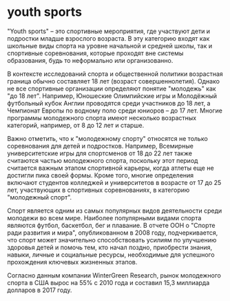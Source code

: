 # youth sports

"Youth sports" – это спортивные мероприятия, где участвуют дети и подростки младше взрослого возраста. В эту категорию входят как школьные виды спорта на уровне начальной и средней школы, так и спортивные соревнования, которые проходят вне системы образования, будь то неформально или организованно.

В контексте исследований спорта и общественной политики возрастная граница обычно составляет 18 лет (возраст совершеннолетия). Однако не все спортивные организации определяют понятие "молодежь" как "до 18 лет". Например, Юношеские Олимпийские игры и Молодёжный футбольный кубок Англии проводятся среди участников до 18 лет, а Чемпионат Европы по водному поло среди юниоров – до 17 лет. Многие программы молодежного спорта имеют несколько возрастных категорий, например, от 8 до 12 лет и старше.

Важно отметить, что к "молодежному спорту" относятся не только соревнования для детей и подростков. Например, Всемирные университетские игры для спортсменов от 18 до 22 лет также считаются частью молодежного спорта, поскольку этот период считается важным этапом спортивной карьеры, когда атлеты еще не достигли пика своей формы. Кроме того, многие определения включают студентов колледжей и университетов в возрасте от 17 до 25 лет, участвующих в спортивных соревнованиях, в категорию "молодежный спорт".

Спорт является одним из самых популярных видов деятельности среди молодежи во всем мире. Наиболее популярными видами спорта являются футбол, баскетбол, бег и плавание. В отчете ООН о "Спорте ради развития и мира", опубликованном в 2008 году, подчеркивается, что спорт может значительно способствовать усилиям по улучшению здоровья детей и помочь тем, кто начал поздно, приобрести знания, навыки, личные и социальные ресурсы, необходимые для успешного прохождения ключевых жизненных этапов.

Согласно данным компании WinterGreen Research, рынок молодежного спорта в США вырос на 55% с 2010 года и составил 15,3 миллиарда долларов в 2017 году.